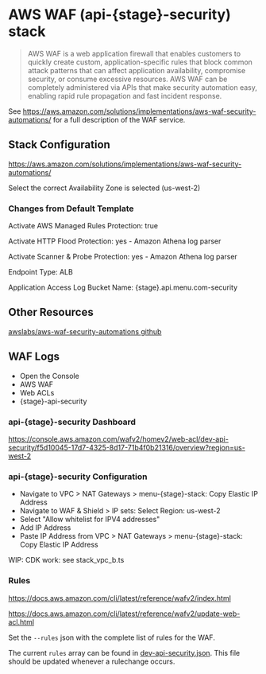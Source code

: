 # AWS WAF (api-{stage}-security) stack

> AWS WAF is a web application firewall that enables customers to quickly create custom, application-specific rules
> that block common attack patterns that can affect application availability, compromise security, or consume excessive resources. AWS WAF can be completely administered via APIs that make security automation easy, enabling rapid rule propagation and fast incident response.

See https://aws.amazon.com/solutions/implementations/aws-waf-security-automations/ for a full description of the WAF
service.

## Stack Configuration

https://aws.amazon.com/solutions/implementations/aws-waf-security-automations/

Select the correct Availability Zone is selected (us-west-2)

### Changes from Default Template

Activate AWS Managed Rules Protection: true

Activate HTTP Flood Protection: yes - Amazon Athena log parser

Activate Scanner & Probe Protection: yes - Amazon Athena log parser

Endpoint Type: ALB

Application Access Log Bucket Name: {stage}.api.menu.com-security

## Other Resources

[awslabs/aws-waf-security-automations github](https://github.com/awslabs/aws-waf-security-automations)

## WAF Logs

* Open the Console
* AWS WAF
* Web ACLs
* {stage}-api-security

### api-{stage}-security Dashboard

https://console.aws.amazon.com/wafv2/homev2/web-acl/dev-api-security/f5d10045-17d7-4325-8d17-71b4f0b21316/overview?region=us-west-2

### api-{stage}-security Configuration

* Navigate to VPC > NAT Gateways > menu-{stage}-stack: Copy Elastic IP Address
* Navigate to WAF & Shield > IP sets: Select Region: us-west-2
* Select "Allow whitelist for IPV4 addresses"
* Add IP Address
* Paste IP Address from VPC > NAT Gateways > menu-{stage}-stack: Copy Elastic IP Address

WIP: CDK work: see stack_vpc_b.ts

### Rules

https://docs.aws.amazon.com/cli/latest/reference/wafv2/index.html

https://docs.aws.amazon.com/cli/latest/reference/wafv2/update-web-acl.html

Set the `--rules` json with the complete list of rules for the WAF.

The current `rules` array can be found in [dev-api-security.json](../waf/dev-api-security.json). This file should be
updated whenever a rulechange occurs. 
